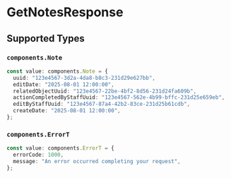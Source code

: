 # GetNotesResponse


## Supported Types

### `components.Note`

```typescript
const value: components.Note = {
  uuid: "123e4567-3d2a-4da8-b8c3-231d29e627bb",
  editDate: "2025-08-01 12:00:00",
  relatedObjectUuid: "123e4567-22be-4bf2-8d56-231d24fa609b",
  actionCompletedByStaffUuid: "123e4567-562e-4b99-bffc-231d25e659eb",
  editByStaffUuid: "123e4567-87a4-42b2-83ce-231d25b61cdb",
  createDate: "2025-08-01 12:00:00",
};
```

### `components.ErrorT`

```typescript
const value: components.ErrorT = {
  errorCode: 1000,
  message: "An error occurred completing your request",
};
```

